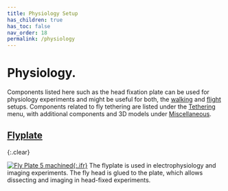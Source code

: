 ```yaml
---
title: Physiology Setup
has_children: true
has_toc: false
nav_order: 18
permalink: /physiology
---
```


# Physiology.

Components listed here such as the head fixation plate can be used for physiology experiments and might be useful for both, the [walking](/walking) and [flight](/flight) setups. Components related to fly tethering are listed under the [Tethering](/tether) menu, with additional components and 3D models under [Miscellaneous](/miscellaneous).

## [Flyplate]({{site.baseurl}}/physiology/flyplate)
{:.clear}

[![Fly Plate 5 machined]({{site.baseurl}}/assets/img/Physiology-Setup/Flyplate/Flyplate5.png){:.ifr}]({{site.baseurl}}/physiology/flyplate)
The flyplate is used in electrophysiology and imaging experiments. The fly head is glued to the plate, which allows dissecting and imaging in head-fixed experiments.

